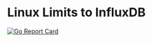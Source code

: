 # Linux Limits to InfluxDB

[![Go Report Card](https://goreportcard.com/badge/github.com/d-led/linux_limits_to_influxdb)](https://goreportcard.com/report/github.com/d-led/linux_limits_to_influxdb)


